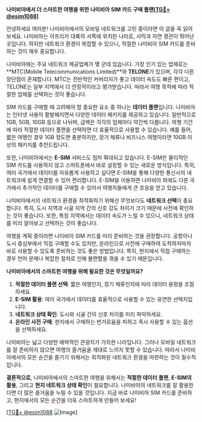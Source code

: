 **나미비아에서 더 스마트한 여행을 위한 나미비아 SIM 카드 구매 플랜[[TG💪+ @esim1088](https://t.me/s/esim1088)]**

안녕하세요 여러분! 나미비아에서의 모바일 네트워크를 고민 중이라면 이 글을 꼭 읽어보세요. 나미비아는 아프리카 대륙의 서쪽에 위치한 나라로, 사막과 자연 경관이 뛰어난 곳입니다. 하지만 네트워크 환경이 복잡할 수 있으니, 적절한 나미비아 SIM 카드를 준비하는 것이 매우 중요합니다.

나미비아에는 주요 네트워크 제공업체가 몇 군데 있습니다. 가장 인기 있는 업체로는 **MTC(Mobile Telecommunications Limited)**와 **TELONE**가 있으며, 각각 다른 장단점이 존재합니다. MTC는 전반적인 커버리지가 좋고 데이터 속도도 빠른 편이고, TELONE는 일부 지역에서 더 안정적이라고 평가받습니다. 따라서 여행 목적에 따라 적절한 업체를 선택하는 것이 좋습니다.

SIM 카드를 구매할 때 고려해야 할 중요한 요소 중 하나는 **데이터 플랜**입니다. 나미비아는 인터넷 사용이 활발해지면서 다양한 데이터 패키지를 제공하고 있습니다. 일반적으로 1GB, 5GB, 10GB 등으로 나뉘며, 금액은 각각의 업체마다 약간씩 다릅니다. 여행 기간에 따라 적절한 데이터 플랜을 선택하면 더 효율적으로 사용할 수 있습니다. 예를 들어, 짧은 여행인 경우 1GB 정도면 충분하지만, 장기 체류나 비즈니스 여행이라면 10GB 이상의 패키지를 추천드립니다.

또한, 나미비아에서는 **E-SIM** 서비스도 점차 확대되고 있습니다. E-SIM은 물리적인 SIM 카드를 사용하지 않고 스마트폰에서 바로 설정할 수 있는 새로운 방식입니다. 특히, 여러 국가에서 데이터를 자유롭게 사용하고 싶다면 E-SIM을 통해 다양한 통신사의 네트워크에 쉽게 연결할 수 있어 편리합니다. E-SIM을 이용하면 나미비아 외에도 다른 국가에서 추가적인 데이터를 구매할 수 있어서 여행자들에게 큰 호응을 얻고 있습니다.

나미비아에서의 네트워크 환경을 최적화하기 위해선 무엇보다도 **네트워크 선택**이 중요합니다. 특히, 도시 지역과 시골 지역 간의 신호 강도 차이가 크기 때문에 사전에 확인하는 것이 좋습니다. 또한, 특정 지역에서는 데이터 속도가 느릴 수 있으니, 네트워크 상태를 미리 알아보고 선택하는 것이 좋습니다.

여행을 계획 중이라면 나미비아 SIM 카드를 미리 준비하는 것을 권장합니다. 공항이나 도시 중심부에서 직접 구매할 수도 있지만, 온라인으로 사전에 구매하여 도착하자마자 바로 사용할 수 있도록 준비하는 것도 좋은 방법입니다. 특히, 현지에서 직접 구매하는 경우 언어 문제나 복잡한 절차로 인해 불편함을 겪을 수 있기 때문입니다.

**나미비아에서의 스마트한 여행을 위해 필요한 것은 무엇일까요?**

1. **적절한 데이터 플랜 선택**: 짧은 여행인지, 장기 체류인지에 따라 데이터 용량을 조절하세요.
2. **E-SIM 활용**: 여러 국가에서 데이터를 효율적으로 사용할 수 있는 유연한 선택지입니다.
3. **네트워크 상태 확인**: 도시와 시골 간의 신호 차이를 미리 파악하세요.
4. **온라인 사전 구매**: 현지에서 구매하는 번거로움을 피하고 즉시 사용할 수 있는 옵션을 선택하세요.

나미비아는 넓고 다양한 매력적인 관광지가 가득한 나라입니다. 그러나 모바일 네트워크를 잘 준비하지 않으면 여행의 즐거움을 제대로 느끼지 못할 수 있습니다. 따라서 나미비아에서의 모든 순간을 즐기기 위해서는 최적화된 네트워크 환경을 마련하는 것이 필수적입니다.

**결론적으로**, 나미비아에서의 스마트한 여행을 위해서는 **적절한 데이터 플랜**, **E-SIM의 활용**, 그리고 **현지 네트워크 상태 확인**이 필요합니다. 나미비아의 네트워크를 잘 활용한다면 더 많은 즐거움을 누릴 수 있을 것입니다. 지금 바로 나미비아 SIM 카드를 준비하고, 현지에서의 모든 순간을 더욱 스마트하게 만들어 보세요!

[[TG💪+ @esim1088](https://t.me/s/esim1088) ![Image](https://i.postimg.cc/Y0z9fWf4/image.png)]